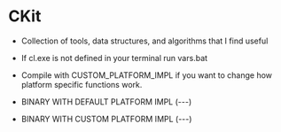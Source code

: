# CKit

- Collection of tools, data structures, and algorithms that I find useful
- If cl.exe is not defined in your terminal run vars.bat
- Compile with CUSTOM_PLATFORM_IMPL if you want to change how platform specific functions work.

- BINARY WITH DEFAULT PLATFORM IMPL (---)
- BINARY WITH CUSTOM PLATFORM IMPL (---)
